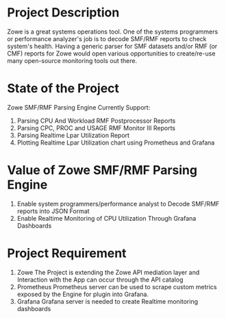 # Project Description
   Zowe is a great systems operations tool. One of the systems programmers or performance analyzer's job is to decode SMF/RMF reports to check system's health. Having a generic parser for SMF datasets and/or RMF (or CMF) reports for Zowe would open various opportunities to create/re-use many open-source monitoring tools out there.

# State of the Project
   Zowe SMF/RMF Parsing Engine Currently Support:
  1.	Parsing CPU And Workload RMF Postprocessor Reports
  2.	Parsing CPC, PROC and USAGE RMF Monitor III Reports
  3.	Parsing Realtime Lpar Utilization Report
  4.	Plotting Realtime Lpar Utilization chart using Prometheus and Grafana
  
# Value of Zowe SMF/RMF Parsing Engine
  1.	Enable system programmers/performance analyst to Decode SMF/RMF reports into JSON Format
  2.	Enable Realtime Monitoring of CPU Utilization Through Grafana Dashboards
  
# Project Requirement
  1.	Zowe
      The Project is extending the Zowe API mediation layer and Interaction with the App can occur through the API catalog
  2.	Prometheus
      Prometheus server can be used to scrape custom metrics exposed by the Engine for plugin into Grafana.
  3.	Grafana
      Grafana server is needed to create Realtime monitoring dashboards


